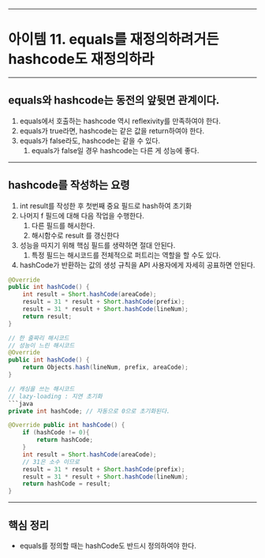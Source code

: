 
---
# 아이템 11. equals를 재정의하려거든 hashcode도 재정의하라

---
## equals와 hashcode는 동전의 앞뒷면 관계이다.

1. equals에서 호출하는 hashcode 역시 reflexivity를 만족하여야 한다.
2. equals가 true라면, hashcode는 같은 값을 return하여야 한다.
3. equals가 false라도, hashcode는 같을 수 있다.
	1. equals가 false일 경우 hashcode는 다른 게 성능에 좋다.


---
## hashcode를 작성하는 요령
1. int result를 작성한 후 첫번째 중요 필드로 hash하여 초기화
2. 나머지 f 필드에 대해 다음 작업을 수행한다.
	1. 다른 필드를 해시한다.
	2. 해시함수로 result 를 갱신한다
3. 성능을 따지기 위해 핵심 필드를 생략하면 절대 안된다.
	1. 특정 필드는 해시코드를 전체적으로 퍼트리는 역할을 할 수도 있다.
4. hashCode가 반환하는 값의 생성 규칙을 API 사용자에게 자세히 공표하면 안된다.

```java
@Override
public int hashCode() {
	int result = Short.hashCode(areaCode);
	result = 31 * result + Short.hashCode(prefix);
	result = 31 * result + Short.hashCode(lineNum);
	return result;
}

// 한 줄짜리 해시코드
// 성능이 느린 해시코드
@Override
public int hashCode() {
	return Objects.hash(lineNum, prefix, areaCode);
}

// 캐싱을 쓰는 해시코드
// lazy-loading : 지연 초기화
```java
private int hashCode; // 자동으로 0으로 초기화된다.

@Override public int hashCode() {
	if (hashCode != 0){
		return hashCode;
	}
	int result = Short.hashCode(areaCode);
	// 31은 소수 이므로
	result = 31 * result + Short.hashCode(prefix);
	result = 31 * result + Short.hashCode(lineNum);
	return hashCode = result;
}
```

---
## 핵심 정리
* equals를 정의할 때는 hashCode도 반드시 정의하여야 한다.
